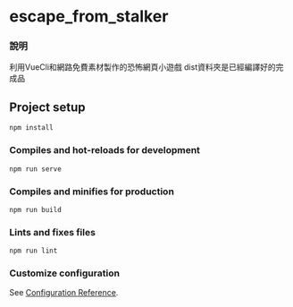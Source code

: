 # escape_from_stalker

### 說明
利用VueCli和網路免費素材製作的恐怖網頁小遊戲
dist資料夾是已經編譯好的完成品

## Project setup
```
npm install
```

### Compiles and hot-reloads for development
```
npm run serve
```

### Compiles and minifies for production
```
npm run build
```

### Lints and fixes files
```
npm run lint
```

### Customize configuration
See [Configuration Reference](https://cli.vuejs.org/config/).

